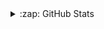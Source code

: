 <details>
  <summary>:zap: GitHub Stats</summary>

  <img align="left" alt="Grogyas's GitHub Stats" src="https://grogystats.vercel.app/api?username=Grogy&show_icons=true&hide_border=true" />

</details>
